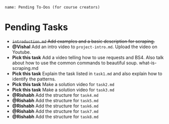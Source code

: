 ```ngMeta
name: Pending To-Dos (for course creators)
```

# Pending Tasks

- ~~`introduction.md` Add examples and a basic description for scraping.~~
- **@Vishal** Add an intro video to `project-intro.md`. Upload the video on Youtube.
- **Pick this task** Add a video telling how to use requests and BS4. Also talk about how to use the common commands to beautiful soup. what-is-scraping.md
- **Pick this task** Explain the task listed in `task1.md` and also explain how to identify the patterns.
- **Pick this task** Make a solution video for `task2.md`
- **Pick this task** Make a solution video for `task3.md`
- **@Rishabh** Add the structure for `task4.md`
- **@Rishabh** Add the structure for `task5.md`
- **@Rishabh** Add the structure for `task6.md`
- **@Rishabh** Add the structure for `task7.md`
- **@Rishabh** Add the structure for `task8.md`
